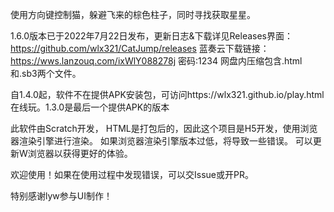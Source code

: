 使用方向键控制猫，躲避飞来的棕色柱子，同时寻找获取星星。

1.6.0版本已于2022年7月22日发布，更新日志&下载详见Releases界面：https://github.com/wlx321/CatJump/releases
蓝奏云下载链接：https://wws.lanzouq.com/ixWlY088278j  密码:1234
网盘内压缩包含.html和.sb3两个文件。

自1.4.0起，软件不在提供APK安装包，可访问https://wlx321.github.io/play.html 在线玩。1.3.0是最后一个提供APK的版本

此软件由Scratch开发， HTML是打包后的，因此这个项目是H5开发，使用浏览器渲染引擎进行渲染。
如果浏览器渲染引擎版本过低，将导致一些错误。
可以更新W浏览器以获得更好的体验。

欢迎使用！如果在使用过程中发现错误，可以交Issue或开PR。

特别感谢lyw参与UI制作！
